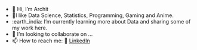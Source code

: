 - 👋 Hi, I’m Archit
- 💞️I like Data Science, Statistics, Programming, Gaming and Anime.
- :earth_india: I’m currently learning more about Data and sharing some of my work here.
- 💞️ I’m looking to collaborate on ...
- 📫 How to reach me:
:office: [LinkedIn](https://www.linkedin.com/in/archit-joshi-a27627172/)
  



